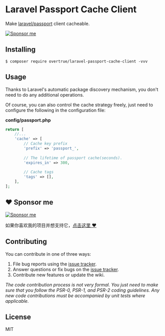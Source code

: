 # Laravel Passport Cache Client

Make [laravel/passport](https://github.com/laravel/passport) client cacheable.

[![Sponsor me](https://raw.githubusercontent.com/overtrue/overtrue/master/sponsor-me-button-s.svg)](https://github.com/sponsors/overtrue)


## Installing

```shell
$ composer require overtrue/laravel-passport-cache-client -vvv
```

## Usage

Thanks to Laravel's automatic package discovery mechanism, you don't need to do any additional operations.

Of course, you can also control the cache strategy freely, just need to configure the following in the configuration file:

**config/passport.php**
```php
return [
    //...
    'cache' => [
        // Cache key prefix
        'prefix' => 'passport_',
        
        // The lifetime of passport cache(seconds).
        'expires_in' => 300,
        
        // Cache tags
        'tags' => [],
    ],
];
```

## :heart: Sponsor me 

[![Sponsor me](https://raw.githubusercontent.com/overtrue/overtrue/master/sponsor-me.svg)](https://github.com/sponsors/overtrue)

如果你喜欢我的项目并想支持它，[点击这里 :heart:](https://github.com/sponsors/overtrue)

## Contributing

You can contribute in one of three ways:

1. File bug reports using the [issue tracker](https://github.com/overtrue/laravel-passport-cache-client/issues).
2. Answer questions or fix bugs on the [issue tracker](https://github.com/overtrue/laravel-passport-cache-client/issues).
3. Contribute new features or update the wiki.

_The code contribution process is not very formal. You just need to make sure that you follow the PSR-0, PSR-1, and PSR-2 coding guidelines. Any new code contributions must be accompanied by unit tests where applicable._

## License

MIT
